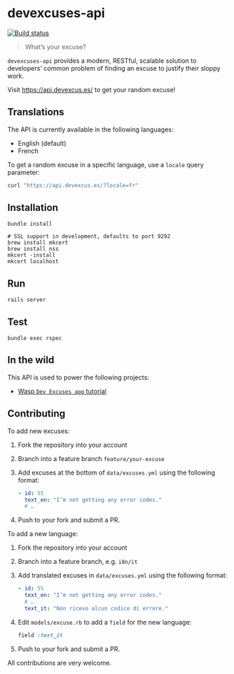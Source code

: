 # devexcuses-api

[![Build status](https://github.com/michelegera/devexcuses-api/actions/workflows/build.yml/badge.svg)](https://github.com/michelegera/devexcuses-api/actions/workflows/build.yml)

> What’s your excuse?

`devexcuses-api` provides a modern, RESTful, scalable solution to developers’
common problem of finding an excuse to justify their sloppy work.

Visit https://api.devexcus.es/ to get your random excuse!

## Translations

The API is currently available in the following languages:

- English (default)
- French

To get a random excuse in a specific language, use a `locale` query parameter:

```bash
curl "https://api.devexcus.es/?locale=fr"
```

## Installation

    bundle install

    # SSL support in development, defaults to port 9292
    brew install mkcert
    brew install nss
    mkcert -install
    mkcert localhost

## Run

    rails server

## Test

    bundle exec rspec

## In the wild

This API is used to power the following projects:

- [Wasp `Dev Excuses app` tutorial][wasp]

## Contributing

To add new excuses:

1. Fork the repository into your account
2. Branch into a feature branch `feature/your-excuse`
3. Add excuses at the bottom of `data/excuses.yml` using the following format:

   ```yaml
   - id: 55
     text_en: "I’m not getting any error codes."
     # …
   ```

4. Push to your fork and submit a PR.

To add a new language:

1. Fork the repository into your account
2. Branch into a feature branch, e.g. `i8n/it`
3. Add translated excuses in `data/excuses.yml` using the following format:

   ```yaml
   - id: 55
     text_en: "I’m not getting any error codes."
     # …
     text_it: "Non ricevo alcun codice di errore."
   ```

4. Edit `models/excuse.rb` to add a `field` for the new language:

   ```ruby
   field :text_it
   ```

5. Push to your fork and submit a PR.

All contributions are very welcome.

[wasp]: https://wasp-lang.dev/docs/tutorials/dev-excuses-app
